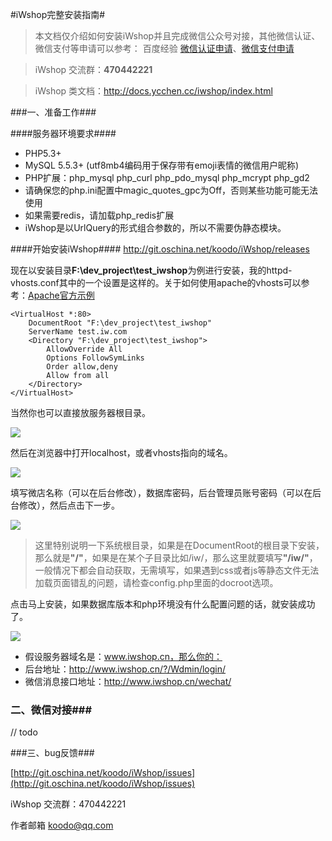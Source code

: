 #iWshop完整安装指南#

> 本文档仅介绍如何安装iWshop并且完成微信公众号对接，其他微信认证、微信支付等申请可以参考：
> 百度经验 [微信认证申请](http://jingyan.baidu.com/article/39810a23eaad8ab636fda69b.html "微信认证申请")、[微信支付申请](http://jingyan.baidu.com/article/3a2f7c2e76314a26afd6119b.html "微信支付申请")

>iWshop 交流群：<b>470442221</b>

>iWshop 类文档：<a href="http://docs.ycchen.cc/iwshop/index.html" target="_blank">http://docs.ycchen.cc/iwshop/index.html</a> 


###一、准备工作###

####服务器环境要求####

- PHP5.3+
- MySQL 5.5.3+ (utf8mb4编码用于保存带有emoji表情的微信用户昵称)
- PHP扩展：php\_mysql php\_curl php\_pdo\_mysql php\_mcrypt php\_gd2
- 请确保您的php.ini配置中magic\_quotes\_gpc为Off，否则某些功能可能无法使用
- 如果需要redis，请加载php_redis扩展
- iWshop是以UrlQuery的形式组合参数的，所以不需要伪静态模块。

####开始安装iWshop####
<a href="http://git.oschina.net/koodo/iWshop/releases" target="_blank">http://git.oschina.net/koodo/iWshop/releases</a>

现在以安装目录<b>F:\dev_project\test\_iwshop</b>为例进行安装，我的httpd-vhosts.conf其中的一个设置是这样的。关于如何使用apache的vhosts可以参考：<a href="http://httpd.apache.org/docs/2.0/vhosts/examples.html" target="_blank">Apache官方示例</a> 

	<VirtualHost *:80>
	    DocumentRoot "F:\dev_project\test_iwshop"
	    ServerName test.iw.com
	    <Directory "F:\dev_project\test_iwshop">
	        AllowOverride All
	        Options FollowSymLinks
	        Order allow,deny
	        Allow from all
	    </Directory>
	</VirtualHost>

当然你也可以直接放服务器根目录。

![](http://download-iwshop.oss-cn-shenzhen.aliyuncs.com/iwshop_release%2Fimages%2Finstall_1.png?b=1)

然后在浏览器中打开localhost，或者vhosts指向的域名。

![](http://download-iwshop.oss-cn-shenzhen.aliyuncs.com/iwshop_release%2Fimages%2Finstall_2.png)

填写微店名称（可以在后台修改），数据库密码，后台管理员账号密码（可以在后台修改），然后点击下一步。

![](http://download-iwshop.oss-cn-shenzhen.aliyuncs.com/iwshop_release%2Fimages%2Finstall_3.png)

>这里特别说明一下系统根目录，如果是在DocumentRoot的根目录下安装，那么就是<b>"/"</b>，如果是在某个子目录比如/iw/，那么这里就要填写<b>"/iw/"</b>，一般情况下都会自动获取，无需填写，如果遇到css或者js等静态文件无法加载页面错乱的问题，请检查config.php里面的docroot选项。

点击马上安装，如果数据库版本和php环境没有什么配置问题的话，就安装成功了。

![](http://download-iwshop.oss-cn-shenzhen.aliyuncs.com/iwshop_release%2Fimages%2Finstall_4.png)

- 假设服务器域名是：www.iwshop.cn，那么你的：
- 后台地址：http://www.iwshop.cn/?/Wdmin/login/
- 微信消息接口地址：http://www.iwshop.cn/wechat/

### 二、微信对接###

// todo

###三、bug反馈###

[http://git.oschina.net/koodo/iWshop/issues](http://git.oschina.net/koodo/iWshop/issues)

iWshop 交流群：470442221

作者邮箱 koodo@qq.com